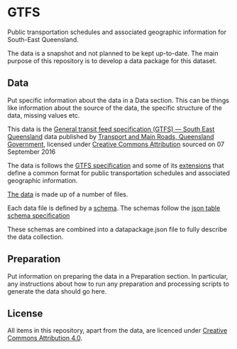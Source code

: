 # GTFS

Public transportation schedules and associated geographic information for South-East Queensland.

The data is a snapshot and not planned to be kept up-to-date. The main purpose of this repository is to develop a data package for this dataset.

## Data
Put specific information about the data in a Data section. This can be things like information about the source of the data, the specific structure of the data, missing values etc.

This data is the [General transit feed specification (GTFS) — South East Queensland](https://data.qld.gov.au/dataset/general-transit-feed-specification-gtfs-seq) data published by [Transport and Main Roads, Queensland Government](http://www.tmr.qld.gov.au/), licensed under [Creative Commons Attribution](https://creativecommons.org/licenses/by/3.0/au/) sourced on 07 September 2016 

The data is follows the [GTFS specification](https://developers.google.com/transit/gtfs/reference/) and some of its [extensions](https://developers.google.com/transit/gtfs/reference/gtfs-extensions) that define a common format for public transportation schedules and associated geographic information. 

[The data](https://github.com/Stephen-Gates/GTFS/tree/master/SEQ_GTFS) is made up of a number of files.

Each data file is defined by a [schema](https://github.com/Stephen-Gates/GTFS/tree/master/schemas). The schemas follow the [json table schema specification](http://specs.frictionlessdata.io/json-table-schema/)

These schemas are combined into a datapackage.json file to fully describe the data collection.

## Preparation
Put information on preparing the data in a Preparation section. In particular, any instructions about how to run any preparation and processing scripts to generate the data should go here.


## License
All items in this repository, apart from the data, are licenced under [Creative Commons Attribution 4.0](https://creativecommons.org/licenses/by/4.0/).
